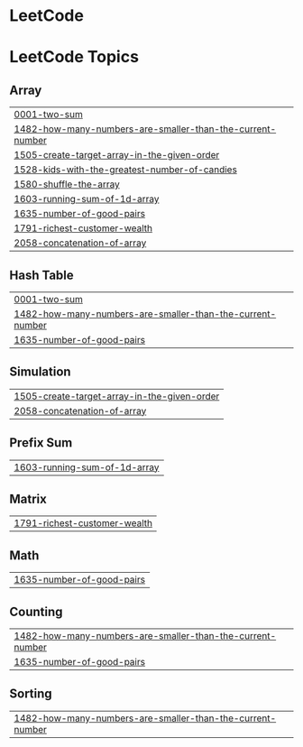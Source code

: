 # LeetCode
<!---LeetCode Topics Start-->
# LeetCode Topics
## Array
|  |
| ------- |
| [0001-two-sum](https://github.com/PanchaxariS/LeetCode/tree/master/0001-two-sum) |
| [1482-how-many-numbers-are-smaller-than-the-current-number](https://github.com/PanchaxariS/LeetCode/tree/master/1482-how-many-numbers-are-smaller-than-the-current-number) |
| [1505-create-target-array-in-the-given-order](https://github.com/PanchaxariS/LeetCode/tree/master/1505-create-target-array-in-the-given-order) |
| [1528-kids-with-the-greatest-number-of-candies](https://github.com/PanchaxariS/LeetCode/tree/master/1528-kids-with-the-greatest-number-of-candies) |
| [1580-shuffle-the-array](https://github.com/PanchaxariS/LeetCode/tree/master/1580-shuffle-the-array) |
| [1603-running-sum-of-1d-array](https://github.com/PanchaxariS/LeetCode/tree/master/1603-running-sum-of-1d-array) |
| [1635-number-of-good-pairs](https://github.com/PanchaxariS/LeetCode/tree/master/1635-number-of-good-pairs) |
| [1791-richest-customer-wealth](https://github.com/PanchaxariS/LeetCode/tree/master/1791-richest-customer-wealth) |
| [2058-concatenation-of-array](https://github.com/PanchaxariS/LeetCode/tree/master/2058-concatenation-of-array) |
## Hash Table
|  |
| ------- |
| [0001-two-sum](https://github.com/PanchaxariS/LeetCode/tree/master/0001-two-sum) |
| [1482-how-many-numbers-are-smaller-than-the-current-number](https://github.com/PanchaxariS/LeetCode/tree/master/1482-how-many-numbers-are-smaller-than-the-current-number) |
| [1635-number-of-good-pairs](https://github.com/PanchaxariS/LeetCode/tree/master/1635-number-of-good-pairs) |
## Simulation
|  |
| ------- |
| [1505-create-target-array-in-the-given-order](https://github.com/PanchaxariS/LeetCode/tree/master/1505-create-target-array-in-the-given-order) |
| [2058-concatenation-of-array](https://github.com/PanchaxariS/LeetCode/tree/master/2058-concatenation-of-array) |
## Prefix Sum
|  |
| ------- |
| [1603-running-sum-of-1d-array](https://github.com/PanchaxariS/LeetCode/tree/master/1603-running-sum-of-1d-array) |
## Matrix
|  |
| ------- |
| [1791-richest-customer-wealth](https://github.com/PanchaxariS/LeetCode/tree/master/1791-richest-customer-wealth) |
## Math
|  |
| ------- |
| [1635-number-of-good-pairs](https://github.com/PanchaxariS/LeetCode/tree/master/1635-number-of-good-pairs) |
## Counting
|  |
| ------- |
| [1482-how-many-numbers-are-smaller-than-the-current-number](https://github.com/PanchaxariS/LeetCode/tree/master/1482-how-many-numbers-are-smaller-than-the-current-number) |
| [1635-number-of-good-pairs](https://github.com/PanchaxariS/LeetCode/tree/master/1635-number-of-good-pairs) |
## Sorting
|  |
| ------- |
| [1482-how-many-numbers-are-smaller-than-the-current-number](https://github.com/PanchaxariS/LeetCode/tree/master/1482-how-many-numbers-are-smaller-than-the-current-number) |
<!---LeetCode Topics End-->